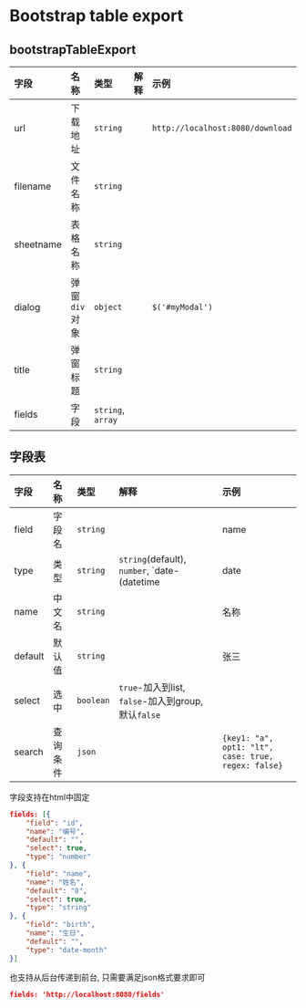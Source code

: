 # Bootstrap table export #

## bootstrapTableExport ##

|字段|名称|类型|解释|示例|
|:---|:--|:---|:---|:---|
|url|下载地址|`string`||`http://localhost:8080/download`|
|filename|文件名称|`string`|
|sheetname|表格名称|`string`|
|dialog|弹窗`div`对象|`object`||`$('#myModal')`|
|title|弹窗标题|`string`|
|fields|字段|`string`, `array`|

## 字段表 ##

|字段|名称|类型|解释|示例|
|:---|:--|:---|:---|:---|
|field|字段名|`string`||name|
|type| 类型|`string`| `string`(default), `number`, `date-(datetime|date|time|month|week)`|`date-date`|
|name| 中文名|`string`|| 名称|
|default|默认值|`string`||张三|
|select|选中|`boolean`|`true`-加入到list, `false`-加入到group, 默认`false`||
|search|查询条件|`json`||`{key1: "a", opt1: "lt", case: true, regex: false}`|

字段支持在html中固定

```json
fields: [{
    "field": "id",
    "name": "编号",
    "default": "",
    "select": true,
    "type": "number"
}, {
    "field": "name",
    "name": "姓名",
    "default": "0",
    "select": true,
    "type": "string"
}, {
    "field": "birth",
    "name": "生日",
    "default": "",
    "type": "date-month"
}]
```

也支持从后台传递到前台, 只需要满足json格式要求即可

```json
fields: 'http://localhost:8080/fields'
```